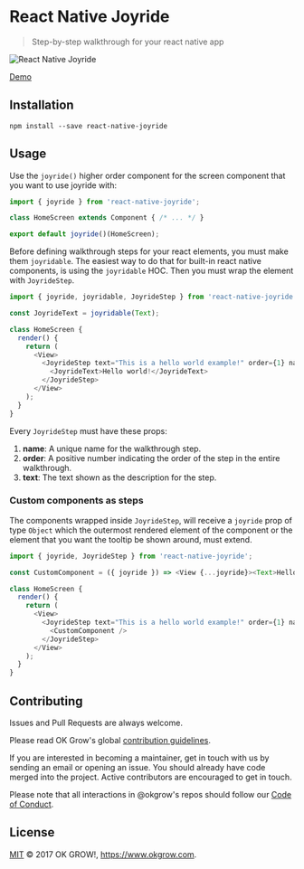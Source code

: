 # React Native Joyride
> Step-by-step walkthrough for your react native app

![React Native Joyride](https://img11.hostingpics.net/pics/384088ezgif164977b0fa3.gif)

[Demo](https://expo.io/@mohebifar/joyride-example)

## Installation
```
npm install --save react-native-joyride
```

## Usage
Use the `joyride()` higher order component for the screen component that you want to use joyride with:

```js
import { joyride } from 'react-native-joyride';

class HomeScreen extends Component { /* ... */ }

export default joyride()(HomeScreen);
```

Before defining walkthrough steps for your react elements, you must make them `joyridable`. The easiest way to do that for built-in react native components, is using the `joyridable` HOC. Then you must wrap the element with `JoyrideStep`.

```js
import { joyride, joyridable, JoyrideStep } from 'react-native-joyride';

const JoyrideText = joyridable(Text);

class HomeScreen {
  render() {
    return (
      <View>
        <JoyrideStep text="This is a hello world example!" order={1} name="hello">
          <JoyrideText>Hello world!</JoyrideText>
        </JoyrideStep>
      </View>
    );
  }
}
```

Every `JoyrideStep` must have these props:

1. **name**: A unique name for the walkthrough step.
2. **order**: A positive number indicating the order of the step in the entire walkthrough.
3. **text**: The text shown as the description for the step.

### Custom components as steps
The components wrapped inside `JoyrideStep`, will receive a `joyride` prop of type `Object` which the outermost rendered element of the component or the element that you want the tooltip be shown around, must extend.

```js
import { joyride, JoyrideStep } from 'react-native-joyride';

const CustomComponent = ({ joyride }) => <View {...joyride}><Text>Hello world!</Text></View>;

class HomeScreen {
  render() {
    return (
      <View>
        <JoyrideStep text="This is a hello world example!" order={1} name="hello">
          <CustomComponent />
        </JoyrideStep>
      </View>
    );
  }
}
```

## Contributing
Issues and Pull Requests are always welcome.

Please read OK Grow's global [contribution guidelines](https://github.com/okgrow/guides/blob/master/open-source/contributing.md).

If you are interested in becoming a maintainer, get in touch with us by sending an email or opening an issue. You should already have code merged into the project. Active contributors are encouraged to get in touch.

Please note that all interactions in @okgrow's repos should follow our [Code of Conduct](https://github.com/okgrow/guides/blob/master/open-source/CODE_OF_CONDUCT.md).

## License

[MIT](LICENSE) © 2017 OK GROW!, https://www.okgrow.com.
